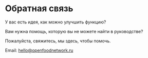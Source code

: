 # Обратная связь

У вас есть идея, как можно улучшить функцию?

Вам нужна помощь, которую вы не можете найти в руководстве?

Пожалуйста, свяжитесь, мы здесь, чтобы помочь.

Email: hello@openfoodnetwork.ru

